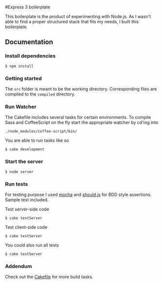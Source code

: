 #Express 3 boilerplate

This boilerplate is the product of experimenting with Node.js. As I wasn't able to find a proper structured stack that fits my needs, I built this boilerplate.


## Documentation


### Install dependencies

`$ npm install`


### Getting started

The `src` folder is meant to be the working directory. Corresponding files are compiled to the `compiled` directory.


### Run Watcher

The Cakefile includes several tasks for certain environments. To compile Sass and CoffeeScript on the fly start the appropriate watcher by cd'ing into

`./node_modules/coffee-script/bin/`

You are able to run tasks like so

`$ cake development`


### Start the server

`$ node server`


### Run tests

For testing purpose I used [mocha](http://visionmedia.github.com/mocha/) and [should.js](https://github.com/visionmedia/should.js) for BDD style assertions. Sample test included.

Test server-side code

`$ cake testServer`

Test client-side code

`$ cake testServer`

You could also run all tests

`$ cake testServer`


### Addendum

Check out the [Cakefile](https://github.com/jonykrause/node-express-coffee-jade-sass-mocha/blob/master/Cakefile) for more build tasks.












